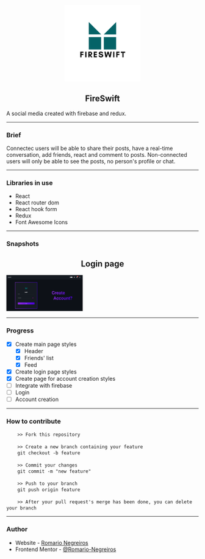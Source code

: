 <p align="center">
    <img width="200" src="./src/assets/logo.png" alt="Fire Swift Logo"></img>
    <h2 align="center" >FireSwift</h2>
</p>

A social media created with firebase and redux.

-----------------------------------------------------------------------------------------------------------------------------

### Brief

Connectec users will be able to share their posts, have a real-time conversation, add friends, react and comment to posts.
Non-connected users will only be able to see the posts, no person's profile or chat.

-----------------------------------------------------------------------------------------------------------------------------

### Libraries in use

* React
* React router dom
* React hook form
* Redux
* Font Awesome Icons

-----------------------------------------------------------------------------------------------------------------------------

### Snapshots

<p align="center">
    <h2 align="center" >Login page</h2>
    <img width="200" src="./src/assets/login-page-snapshot.png" alt="Login page snapshot"></img>
</p>


-----------------------------------------------------------------------------------------------------------------------------

### Progress

- [x] Create main page styles
    - [x] Header
    - [x] Friends' list
    - [x] Feed
- [x] Create login page styles
- [x] Create page for account creation styles
- [ ] Integrate with firebase
- [ ] Login
- [ ] Account creation

-----------------------------------------------------------------------------------------------------------------------------

### How to contribute 

```
    >> Fork this repository

    >> Create a new branch containing your feature
    git checkout -b feature

    >> Commit your changes
    git commit -m "new feature"

    >> Push to your branch
    git push origin feature

    >> After your pull request's merge has been done, you can delete your branch

```

-----------------------------------------------------------------------------------------------------------------------------

### Author

- Website - [Romario Negreiros](https://romario-negreiros.github.io/Romario-frontend/)
- Frontend Mentor - [@Romario-Negreiros](https://www.frontendmentor.io/profile/Romario-Negreiros)
